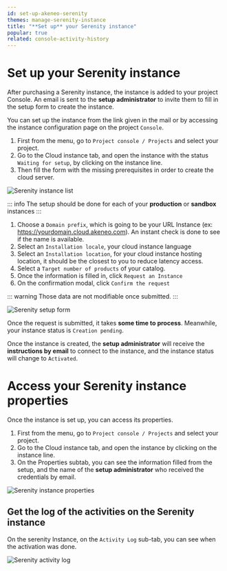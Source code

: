 ```yaml
---
id: set-up-akeneo-serenity
themes: manage-serenity-instance
title: "**Set up** your Serenity instance"
popular: true
related: console-activity-history
---
```


# Set up your Serenity instance

After purchasing a Serenity instance, the instance is added to your project Console.
An email is sent to the **setup administrator** to invite them to fill in the setup form to create the instance.

You can set up the instance from the link given in the mail or by accessing the instance configuration page on the project `Console`.

1. First from the menu, go to `Project console / Projects` and select your project.
1. Go to the Cloud instance tab, and open the instance with the status `Waiting for setup`, by clicking on the instance line.
1. Then fill the form with the missing prerequisites in order to create the cloud server. 

![Serenity instance list](../img/serenity_list_waiting_setup.png)

::: info
The setup should be done for each of your **production** or **sandbox** instances
:::

1. Choose a `Domain prefix`, which is going to be your URL Instance (ex: https://yourdomain.cloud.akeneo.com). An instant check is done to see if the name is available.
1. Select an `Installation locale`, your cloud instance language
1. Select an `Installation location`, for your cloud instance hosting location, it should be the closest to you to reduce latency access.
1. Select a `Target number of products` of your catalog.
1. Once the information is filled in, click `Request an Instance`
1. On the confirmation modal, click `Confirm the request`

::: warning
Those data are not modifiable once submitted.
:::

![Serenity setup form](../img/setup_serenity.png)

Once the request is submitted, it takes **some time to process**. Meanwhile, your instance status is `Creation pending`.

Once the instance is created, the **setup administrator** will receive the **instructions by email** to connect to the instance, and the instance status will change to `Activated`.

# Access your Serenity instance properties

Once the instance is set up, you can access its properties.

1. First from the menu, go to `Project console / Projects` and select your project.
1. Go to the Cloud instance tab, and open the instance by clicking on the instance line.
1. On the Properties subtab, you can see the information filled from the setup, and the name of the **setup administrator** who received the credentials by email.

![Serenity instance properties](../img/serenity_activated.png)

## Get the log of the activities on the Serenity instance

On the serenity Instance, on the `Activity Log` sub-tab, you can see when the activation was done.

![Serenity activity log](../img/serenity_activity_log.png)

